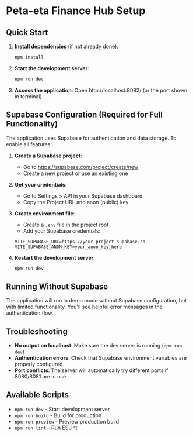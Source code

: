 # Peta-eta Finance Hub Setup

## Quick Start

1. **Install dependencies** (if not already done):
   ```bash
   npm install
   ```

2. **Start the development server**:
   ```bash
   npm run dev
   ```

3. **Access the application**:
   Open http://localhost:8082/ (or the port shown in terminal)

## Supabase Configuration (Required for Full Functionality)

The application uses Supabase for authentication and data storage. To enable all features:

1. **Create a Supabase project**:
   - Go to https://supabase.com/project/create/new
   - Create a new project or use an existing one

2. **Get your credentials**:
   - Go to Settings > API in your Supabase dashboard
   - Copy the Project URL and anon (public) key

3. **Create environment file**:
   - Create a `.env` file in the project root
   - Add your Supabase credentials:
   ```
   VITE_SUPABASE_URL=https://your-project.supabase.co
   VITE_SUPABASE_ANON_KEY=your_anon_key_here
   ```

4. **Restart the development server**:
   ```bash
   npm run dev
   ```

## Running Without Supabase

The application will run in demo mode without Supabase configuration, but with limited functionality. You'll see helpful error messages in the authentication flow.

## Troubleshooting

- **No output on localhost**: Make sure the dev server is running (`npm run dev`)
- **Authentication errors**: Check that Supabase environment variables are properly configured
- **Port conflicts**: The server will automatically try different ports if 8080/8081 are in use

## Available Scripts

- `npm run dev` - Start development server
- `npm run build` - Build for production
- `npm run preview` - Preview production build
- `npm run lint` - Run ESLint

